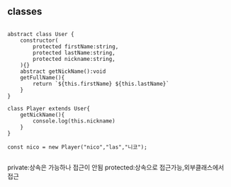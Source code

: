 ## classes
```

abstract class User {
    constructor(
        protected firstName:string,
        protected lastName:string,
        protected nickname:string,
    ){}
    abstract getNickName():void
    getFullName(){
        return `${this.firstName} ${this.lastName}`
    }
}

class Player extends User{
    getNickName(){
        console.log(this.nickname)
    }
}

const nico = new Player("nico","las","니코");


```
private:상속은 가능하나 접근이 안됨
protected:상속으로 접근가능,외부클래스에서 접근 
